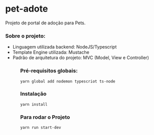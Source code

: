 # pet-adote
Projeto de portal de adoção para Pets.

### Sobre o projeto:
<ul>
    <li>Linguagem utilizada backend: NodeJS/Typescript</li>
    <li>Template Engine utilizada: Mustache</li>
    <li>Padrão de arquitetura do projeto: MVC (Model, View e Controller)</li>
<ul>

### Pré-requisitos globais:
`yarn global add nodemon typescriot ts-node`

### Instalação
`yarn install`

### Para rodar o Projeto
`yarn run start-dev`
